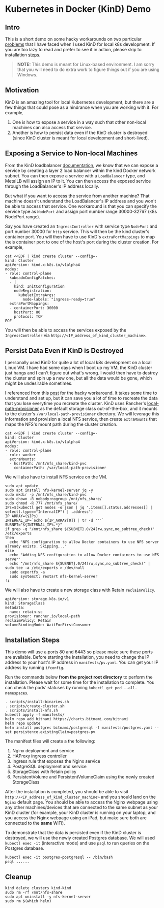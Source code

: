 # Kubernetes in Docker (KinD) Demo

## Intro
This is a short demo on some hacky workarounds on two particular [problems](#motivation) that I have faced when I used KinD for local k8s development. If you are too lazy to read and prefer to see it in action, please skip to installation [steps](#installation-steps). 
> **__NOTE:__** This demo is meant for Linux-based environment. I am sorry that you will need to do extra work to figure things out if you are using Windows.

## Motivation
KinD is an amazing tool for local Kubernetes development, but there are a few things that could pose as a hindrance when you are working with it. For example, 
1. One is how to expose a service in a way such that other non-local machines can also access that service. 
2. Another is how to persist data even if the KinD cluster is destroyed (since KinD cluster is meant for local development and short-lived).

## Exposing a Service to Non-local Machines
From the KinD loadbalancer [documentation](https://kind.sigs.k8s.io/docs/user/loadbalancer/), we know that we can expose a service by creating a layer 2 load balancer within the kind Docker network subnet. You can then expose a service with a `LoadBalancer` type, and MetalLB will assign an IP to it. You can then access the exposed service through the LoadBalancer's IP address locally. 

But what if you want to access the service from another machine? That machine doesn't understand the LoadBalancer's IP address and you won't be able to access that service. One workaround is that you can specify the service type as `NodePort` and assign port number range 30000-32767 (k8s NodePort range). 

Say you have created an `IngressController` with service type `NodePort` and port number 30000 for `http` service. This will then be the kind cluster's container port. You will then have to use KinD's `extraPortMappings` to map theis container port to one of the host's port during the cluster creation. For example, 

```
cat <<EOF | kind create cluster --config=-
kind: Cluster
apiVersion: kind.x-k8s.io/v1alpha4
nodes:
- role: control-plane
  kubeadmConfigPatches:
  - |
    kind: InitConfiguration
    nodeRegistration:
      kubeletExtraArgs:
        node-labels: "ingress-ready=true"
  extraPortMappings:
  - containerPort: 30000
    hostPort: 80
    protocol: TCP
EOF
```

You will then be able to access the services exposed by the `IngressController` via `http://<IP_address_of_kind_cluster_machine>`.

## Persist Data Even if KinD is Destroyed
I personally used KinD for quite a lot of local k8s development on a local Linux VM. I have had some days when I boot up my VM, the KinD cluster just hangs and I can't figure out what's wrong. I would then have to destroy the cluster and spin up a new one, but all the data would be gone, which might be undesirable sometimes. 

I referenced from this [post](https://mauilion.dev/posts/kind-pvc/) for the hacky workaround. It takes some time to understand and set up, but it can save you a lot of time to recreate the data that you lose everytime you recreate the cluster. KinD uses Rancher's [local-path-provisioner](https://github.com/rancher/local-path-provisioner) as the default storage class out-of-the-box, and it mounts to the cluster's `/var/local-path-provisioner` directory. We will leverage this information and provision a local NFS service, then create `extraMounts` that maps the NFS's mount path during the cluster creation. 

```
cat <<EOF | kind create cluster --config=-
kind: Cluster
apiVersion: kind.x-k8s.io/v1alpha4
nodes:
- role: control-plane
- role: worker
  extraMounts:
  - hostPath: /mnt/nfs_share/kind-pvc
    containerPath: /var/local-path-provisioner
```

We will also have to install NFS service on the VM. 

```
sudo apt update
sudo apt install nfs-kernel-server jq -y
sudo mkdir -p /mnt/nfs_share/kind-pvc
sudo chown -R nobody:nogroup /mnt/nfs_share/
sudo chmod -R 777 /mnt/nfs_share/
IPs=$(kubectl get nodes -o json | jq '.items[].status.addresses[] | select(.type=="InternalIP") | .address')
IP_ARRAY=($IPs)
INTERNAL_IP=`echo ${IP_ARRAY[0]} | tr -d '"'`
SUBNET="${INTERNAL_IP%.*}"
if grep -q "/mnt/nfs_share ${SUBNET}.0/24(rw,sync,no_subtree_check)" /etc/exports
then
  echo "NFS configuration to allow Docker containers to use NFS server already exists. Skipping..."
else
  echo "Adding NFS configuration to allow Docker containers to use NFS server"
  echo "/mnt/nfs_share ${SUBNET}.0/24(rw,sync,no_subtree_check)" | sudo tee -a /etc/exports > /dev/null
  sudo exportfs -a
  sudo systemctl restart nfs-kernel-server
fi
```

We will also have to create a new storage class with Retain `reclaimPolicy`.

```
apiVersion: storage.k8s.io/v1
kind: StorageClass
metadata:
  name: retain-sc
provisioner: rancher.io/local-path
reclaimPolicy: Retain
volumeBindingMode: WaitForFirstConsumer
```

## Installation Steps
This demo will use a ports 80 and 6443 so please make sure these ports are available. Before starting the installation, you need to change the IP address to your host's IP address in  `manifests/pv.yaml`. You can get your IP address by running `ifconfig`.

Run the commands below **from the project root directory** to perform the installation. Please wait for some time for the installation to complete. You can check the pods' statuses by running `kubectl get pod --all-namespaces`.
```
. scripts/install-binaries.sh
. scripts/create-cluster.sh
. scripts/install-nfs.sh
kubectl apply -f manifests/
helm repo add bitnami https://charts.bitnami.com/bitnami
helm repo update
helm install postgres bitnami/postgresql -f manifests/postgres.yaml --set persistence.existingClaim=postgres-pv
```
The manifest files will create a the following:
1. Nginx deployment and service
2. HAProxy ingress controller
3. Ingress rule that exposes the Nginx service
4. PostgreSQL deployment and service
5. StorageClass with Retain policy
6. PersistentVolume and PersistentVolumeClaim using the newly created StorageClass

After the installation is completed, you should be able to visit `http://<IP_address_of_kind_cluster_machine>` and you should land on the `Nginx` default page. You should be able to access the Nginx webpage using any other machines/devices that are connected to the same subnet as your KinD cluster (for example, your KinD cluster is running on your laptop, and you access the Nginx webpage using an iPad, but make sure both are connected to the **same** WiFi).

To demonstrate that the data is persisted even if the KinD cluster is destroyed, we will use the newly created Postgres database. We will used `kubectl exec -it` (interactive mode) and use `psql` to run queries on the Postgres database. 

```
kubectl exec -it postgres-postgresql -- /bin/bash
psql ......
```


## Cleanup 
```
kind delete clusters kind-kind
sudo rm -rf /mnt/nfs-share
sudo apt uninstall -y nfs-kernel-server
sudo rm $(which helm)
```
